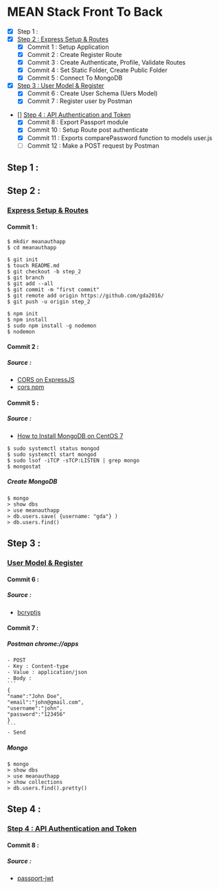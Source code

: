 # MEAN Stack Front To Back
####

- [x] Step 1 : 
- [x] [Step 2 : Express Setup & Routes](https://www.youtube.com/watch?v=DQ9pZ2NKXRo&t=85s)
	- [x] Commit  1 : Setup Application
	- [x] Commit  2 : Create Register Route
	- [x] Commit  3 : Create Authenticate, Profile, Validate Routes
	- [x] Commit  4 : Set Static Folder, Create Public Folder
	- [x] Commit  5 : Connect To MongoDB
- [x] [Step 3 : User Model & Register](https://www.youtube.com/watch?v=1ZeDy2QI3OE)
	- [x] Commit  6 : Create User Schema (Uers Model)
	- [x] Commit  7 : Register user by Postman
- [] [Step 4 : API Authentication and Token](https://www.youtube.com/watch?v=6pdFXmTfkeE)
	- [x] Commit  8 : Export Passport module
	- [x] Commit 10 : Setup Route post authenticate
	- [x] Commit 11 : Exports comparePassword function to models user.js
	- [ ] Commit 12 : Make a POST request by Postman

## Step 1 :
## Step 2 :
### [Express Setup & Routes](https://www.youtube.com/watch?v=DQ9pZ2NKXRo&t=85s)
#### Commit 1 :
```
$ mkdir meanauthapp
$ cd meanauthapp

$ git init
$ touch README.md
$ git checkout -b step_2
$ git branch
$ git add --all
$ git commit -m "first commit"
$ git remote add origin https://github.com/gda2016/
$ git push -u origin step_2
 
$ npm init
$ npm install
$ sudo npm install -g nodemon
$ nodemon
```

#### Commit 2 : 
##### Source :
- [CORS on ExpressJS](https://enable-cors.org/server_expressjs.html)
- [cors npm](https://www.npmjs.com/package/cors)

#### Commit 5 :
##### Source :
- [How to Install MongoDB on CentOS 7](https://www.liquidweb.com/kb/how-to-install-mongodb-on-centos-7/)
```
$ sudo systemctl status mongod
$ sudo systemctl start mongod
$ sudo lsof -iTCP -sTCP:LISTEN | grep mongo
$ mongostat 
```
##### Create MongoDB
```
$ mongo
> show dbs
> use meanauthapp
> db.users.save( {username: "gda"} )
> db.users.find()
```

## Step 3 :
### [User Model & Register](https://www.youtube.com/watch?v=1ZeDy2QI3OE)
#### Commit 6 :
##### Source :
- [bcryptjs](https://www.npmjs.com/package/bcryptjs)

#### Commit 7 : 
##### Postman chrome://apps
	- POST
	- Key : Content-type
	- Value : application/json
	- Body : 
	```
	{
	"name":"John Doe",
	"email":"john@gmail.com",
	"username":"john",
	"password":"123456"
	}
	```
	- Send
##### Mongo
```
$ mongo
> show dbs
> use meanauthapp
> show collections
> db.users.find().pretty()
```

## Step 4 : 
### [Step 4 : API Authentication and Token](https://www.youtube.com/watch?v=6pdFXmTfkeE)
#### Commit 8 :
##### Source :
 - [passport-jwt](https://www.npmjs.com/package/passport-jwt)
